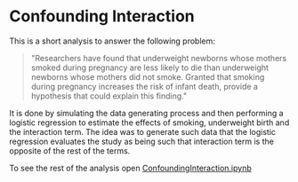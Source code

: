 # Confounding Interaction
This is a short analysis to answer the following problem:


> "Researchers have found that underweight newborns whose mothers smoked during pregnancy are less likely to die than underweight newborns whose mothers did not smoke. Granted that smoking during pregnancy increases the risk of infant death, provide a hypothesis that could explain this finding."

It is done by simulating the data generating process and then performing a logistic regression to estimate the effects of smoking, underweight birth and the interaction term. The idea was to generate such data that the logistic regression evaluates the study as being such that interaction term is the opposite of the rest of the terms.

To see the rest of the analysis open [ConfoundingInteraction.ipynb](https://github.com/Edvvin/DataAnalysis/blob/master/ConfoundingInteraction/ConfoundingInteraction.ipynb)
